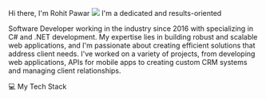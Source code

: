 Hi there, I'm Rohit Pawar <span><img src="https://camo.githubusercontent.com/fa3b9292d0f2bfe0e30c0d8b0e0fb7ad611ffdf5452a610f621dbf137c3f5a5c/68747470733a2f2f656d6f6a69732e736c61636b6d6f6a69732e636f6d2f656d6f6a69732f696d616765732f313537373330353530352f373337332f68616e645f776176652e6769663f31353737333035353035" /></span>
I'm a dedicated and results-oriented 

Software Developer working in the industry since 2016 with specializing in C# and .NET development. My expertise lies in building robust and scalable web applications, and I'm passionate about creating efficient solutions that address client needs. I've worked on a variety of projects, from developing web applications,  APIs for mobile apps to creating custom CRM systems and managing client relationships.

💻 My Tech Stack
<br/>

